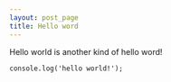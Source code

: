 ```yaml
---
layout: post_page
title: Hello word
---
```


Hello world is another kind of hello word!

    console.log('hello world!');